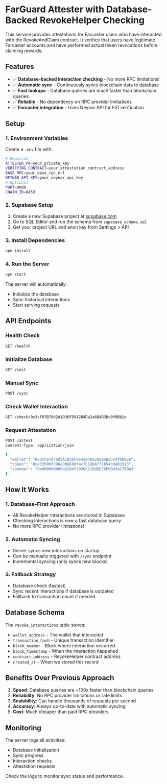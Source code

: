 # FarGuard Attester with Database-Backed RevokeHelper Checking

This service provides attestations for Farcaster users who have interacted with the RevokeAndClaim contract. It verifies that users have legitimate Farcaster accounts and have performed actual token revocations before claiming rewards.

## Features

- ✅ **Database-backed interaction checking** - No more RPC limitations!
- ✅ **Automatic sync** - Continuously syncs blockchain data to database
- ✅ **Fast lookups** - Database queries are much faster than blockchain queries
- ✅ **Reliable** - No dependency on RPC provider limitations
- ✅ **Farcaster integration** - Uses Neynar API for FID verification

## Setup

### 1. Environment Variables

Create a `.env` file with:

```bash
# Required
ATTESTER_PK=your_private_key
VERIFYING_CONTRACT=your_attestation_contract_address
BASE_RPC=your_base_rpc_url
NEYNAR_API_KEY=your_neynar_api_key
# Optional
PORT=8080
CHAIN_ID=8453
```

### 2. Supabase Setup

1. Create a new Supabase project at [supabase.com](https://supabase.com)
2. Go to SQL Editor and run the schema from `supabase_schema.sql`
3. Get your project URL and anon key from Settings > API

### 3. Install Dependencies

```bash
npm install
```

### 4. Run the Server

```bash
npm start
```

The server will automatically:
- Initialize the database
- Sync historical interactions
- Start serving requests

## API Endpoints

### Health Check
```bash
GET /health
```

### Initialize Database
```bash
GET /init
```

### Manual Sync
```bash
POST /sync
```

### Check Wallet Interaction
```bash
GET /check/0x3cF87B76d2A1D36F9542B4Da2a6B4B3Dc0f0Bb2e
```

### Request Attestation
```bash
POST /attest
Content-Type: application/json

{
  "wallet": "0x3cF87B76d2A1D36F9542B4Da2a6B4B3Dc0f0Bb2e",
  "token": "0x833589fCD6eDb6E08f4c7C32D4f71b54bdA02913",
  "spender": "0x000000000022D473030F116dDEE9F6B43aC78BA3"
}
```

## How It Works

### 1. Database-First Approach
- All RevokeHelper interactions are stored in Supabase
- Checking interactions is now a fast database query
- No more RPC provider limitations!

### 2. Automatic Syncing
- Server syncs new interactions on startup
- Can be manually triggered with `/sync` endpoint
- Incremental syncing (only syncs new blocks)

### 3. Fallback Strategy
- Database check (fastest)
- Sync recent interactions if database is outdated
- Fallback to transaction count if needed

## Database Schema

The `revoke_interactions` table stores:
- `wallet_address` - The wallet that interacted
- `transaction_hash` - Unique transaction identifier
- `block_number` - Block where interaction occurred
- `block_timestamp` - When the interaction happened
- `contract_address` - RevokeHelper contract address
- `created_at` - When we stored this record

## Benefits Over Previous Approach

1. **Speed**: Database queries are ~100x faster than blockchain queries
2. **Reliability**: No RPC provider limitations or rate limits
3. **Scalability**: Can handle thousands of requests per second
4. **Accuracy**: Always up-to-date with automatic syncing
5. **Cost**: Much cheaper than paid RPC providers

## Monitoring

The server logs all activities:
- Database initialization
- Sync progress
- Interaction checks
- Attestation requests

Check the logs to monitor sync status and performance.